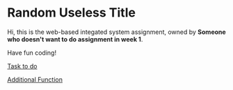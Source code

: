 # Random Useless Title
Hi, this is the web-based integated system assignment, owned by **Someone who doesn't want to do assignment in week 1**. 

Have fun coding!

[Task to do](https://github.com/Bananacjc/Web-Based_Assignment/blob/test/task.md)

[Additional Function]()
